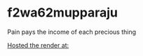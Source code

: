 # f2wa62mupparaju

Pain pays the income of each precious thing

[Hosted the render at:](https://f2wa62mupparaju.onrender.com)